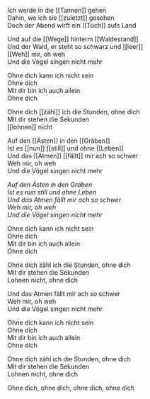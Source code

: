 Ich werde in die [[Tannen]] gehen  
Dahin, wo ich sie [[zuletzt]] gesehen  
Doch der Abend wirft ein [[Tuch]] aufs Land  

  
Und auf die [[Wege]] hinterm [[Waldesrand]]  
Und der Wald, er steht so schwarz und [[leer]]  
[[Weh]] mir, oh weh  
Und die Vögel singen nicht mehr  


Ohne dich kann ich nicht sein  
Ohne dich  
Mit dir bin ich auch allein  
Ohne dich  
  
Ohne dich [[zähl]] ich die Stunden, ohne dich  
Mit dir stehen die Sekunden  
[[lohnen]] nicht  
  
  
Auf den [[Ästen]] in den [[Gräben]]  
Ist es [[nun]] [[still]] und ohne [[Leben]]  
Und das [[Atmen]] [[fällt]] mir ach so schwer  
Weh mir, oh weh  
Und die Vögel singen nicht mehr  
  
*Auf den Ästen in den Gräben*  
*Ist es nun still und ohne Leben*  
*Und das Atmen fällt mir ach so schwer*  
*Weh mir, oh weh*  
*Und die Vögel singen nicht mehr*  
  
Ohne dich kann ich nicht sein  
Ohne dich  
Mit dir bin ich auch allein  
Ohne dich  
  
Ohne dich zähl ich die Stunden, ohne dich  
Mit dir stehen die Sekunden  
Lohnen nicht, ohne dich  
  
Und das Atmen fällt mir ach so schwer  
Weh mir, oh weh  
Und die Vögel singen nicht mehr  
  
Ohne dich kann ich nicht sein  
Ohne dich  
Mit dir bin ich auch allein  
Ohne dich  
  
Ohne dich zähl ich die Stunden, ohne dich  
Mit dir stehen die Sekunden  
Lohnen nicht, ohne dich  
  
Ohne dich, ohne dich, ohne dich, ohne dich